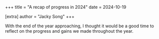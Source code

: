 +++
title = "A recap of progress in 2024"
date = 2024-10-19

[extra]
author = "Jacky Song"
+++

With the end of the year approaching, I thought it would be a good time to reflect on the progress and gains we made throughout the year.

<!-- more -->

